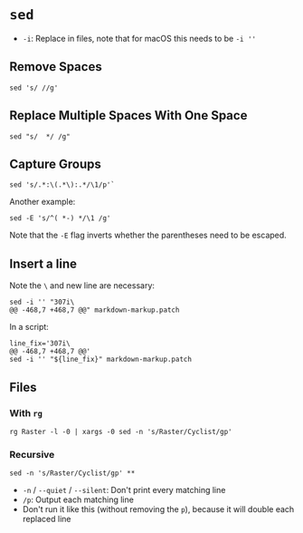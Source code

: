 # `sed`

- `-i`: Replace in files, note that for macOS this needs to be `-i ''`

## Remove Spaces

	sed 's/ //g'

## Replace Multiple Spaces With One Space

	sed "s/  */ /g"

## Capture Groups

	sed 's/.*:\(.*\):.*/\1/p'`

Another example:

    sed -E 's/^( *-) */\1 /g'

Note that the `-E` flag inverts whether the parentheses need to be escaped.

## Insert a line

Note the `\` and new line are necessary:

    sed -i '' "307i\
    @@ -468,7 +468,7 @@" markdown-markup.patch

In a script:

    line_fix='307i\
    @@ -468,7 +468,7 @@'
    sed -i '' "${line_fix}" markdown-markup.patch

## Files

### With `rg`

    rg Raster -l -0 | xargs -0 sed -n 's/Raster/Cyclist/gp'

### Recursive

    sed -n 's/Raster/Cyclist/gp' **

- `-n` / `--quiet` / `--silent`: Don't print every matching line
- `/p`: Output each matching line
- Don't run it like this (without removing the `p`), because it will double each replaced line
